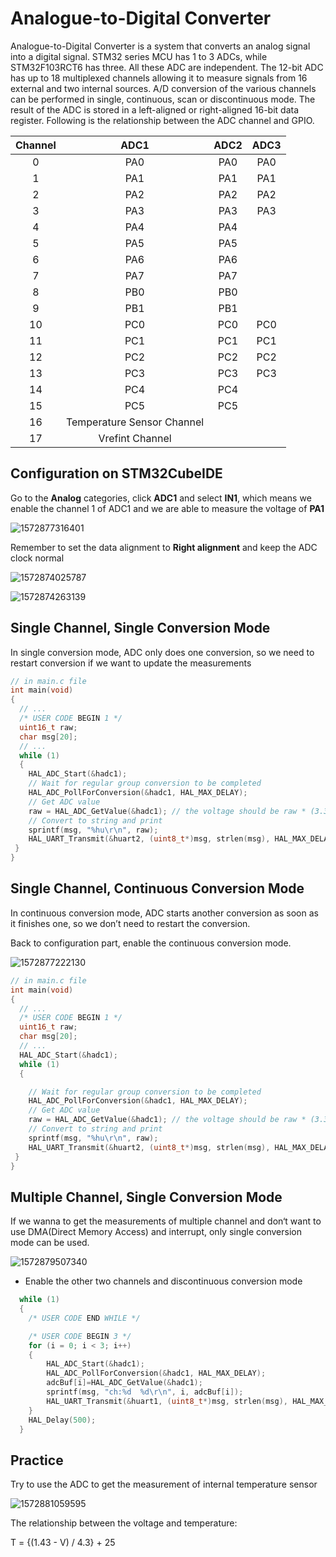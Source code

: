 # Analogue-to-Digital Converter

Analogue-to-Digital Converter is a system that converts an analog signal into a digital signal. STM32 series MCU has 1 to 3 ADCs, while STM32F103RCT6 has three. All these ADC are independent. The 12-bit ADC has up to 18 multiplexed channels allowing it to measure signals from 16 external and two internal sources. A/D conversion of the various channels can be performed in single, continuous, scan or discontinuous mode. The result of the ADC is stored in a left-aligned or right-aligned 16-bit data register. Following is the relationship between the ADC channel and GPIO.

| Channel |            ADC1            | ADC2 | ADC3 |
| :-----: | :------------------------: | :--: | :--: |
|    0    |            PA0             | PA0  | PA0  |
|    1    |            PA1             | PA1  | PA1  |
|    2    |            PA2             | PA2  | PA2  |
|    3    |            PA3             | PA3  | PA3  |
|    4    |            PA4             | PA4  |      |
|    5    |            PA5             | PA5  |      |
|    6    |            PA6             | PA6  |      |
|    7    |            PA7             | PA7  |      |
|    8    |            PB0             | PB0  |      |
|    9    |            PB1             | PB1  |      |
|   10    |            PC0             | PC0  | PC0  |
|   11    |            PC1             | PC1  | PC1  |
|   12    |            PC2             | PC2  | PC2  |
|   13    |            PC3             | PC3  | PC3  |
|   14    |            PC4             | PC4  |      |
|   15    |            PC5             | PC5  |      |
|   16    | Temperature Sensor Channel |      |      |
|   17    |      Vrefint Channel       |      |      |



## Configuration on STM32CubeIDE

Go to the **Analog** categories, click **ADC1** and select **IN1**, which means we enable the channel 1 of ADC1 and we are able to measure the voltage of **PA1**

![1572877316401](Analogue-to-Digital%20Converter.assets/1572877316401.png)

Remember to set the data alignment to **Right alignment** and keep the ADC clock normal

![1572874025787](Analogue-to-Digital%20Converter.assets/1572874025787.png)

![1572874263139](Analogue-to-Digital%20Converter.assets/1572874263139.png)

## Single Channel, Single Conversion Mode

In single conversion mode, ADC only does one conversion, so we need to restart conversion if we want to update the measurements 

```c
// in main.c file
int main(void)
{
  // ...
  /* USER CODE BEGIN 1 */
  uint16_t raw;
  char msg[20];
  // ...
  while (1)
  {
    HAL_ADC_Start(&hadc1);
    // Wait for regular group conversion to be completed
    HAL_ADC_PollForConversion(&hadc1, HAL_MAX_DELAY);
    // Get ADC value
    raw = HAL_ADC_GetValue(&hadc1); // the voltage should be raw * (3.3/4096)(12 bits)
    // Convert to string and print
    sprintf(msg, "%hu\r\n", raw);
    HAL_UART_Transmit(&huart2, (uint8_t*)msg, strlen(msg), HAL_MAX_DELAY);
 }
}
```

## Single Channel, Continuous Conversion Mode

In continuous conversion mode, ADC starts another conversion as soon as it finishes one, so we don’t need to restart the conversion.

Back to configuration part, enable the continuous conversion mode.

![1572877222130](Analogue-to-Digital%20Converter.assets/1572877222130.png)

```c
// in main.c file
int main(void)
{
  // ...
  /* USER CODE BEGIN 1 */
  uint16_t raw;
  char msg[20];
  // ...
  HAL_ADC_Start(&hadc1);
  while (1)
  {

    // Wait for regular group conversion to be completed
    HAL_ADC_PollForConversion(&hadc1, HAL_MAX_DELAY);
    // Get ADC value
    raw = HAL_ADC_GetValue(&hadc1); // the voltage should be raw * (3.3/4096)(12 bits)
    // Convert to string and print
    sprintf(msg, "%hu\r\n", raw);
    HAL_UART_Transmit(&huart2, (uint8_t*)msg, strlen(msg), HAL_MAX_DELAY);
 }
}
```

## Multiple Channel, Single Conversion Mode

If we wanna to get the measurements of multiple channel and don‘t want to use DMA(Direct Memory Access) and interrupt, only single conversion mode can be used.

![1572879507340](Analogue-to-Digital%20Converter.assets/1572879507340.png)

- Enable the other two channels and discontinuous conversion mode

```c
  while (1)
  {
    /* USER CODE END WHILE */

    /* USER CODE BEGIN 3 */
  	for (i = 0; i < 3; i++)
  	{
  		HAL_ADC_Start(&hadc1);
  		HAL_ADC_PollForConversion(&hadc1, HAL_MAX_DELAY);
  		adcBuf[i]=HAL_ADC_GetValue(&hadc1);
  		sprintf(msg, "ch:%d  %d\r\n", i, adcBuf[i]);
  		HAL_UART_Transmit(&huart1, (uint8_t*)msg, strlen(msg), HAL_MAX_DELAY);
  	}
    HAL_Delay(500);
  }
```

## Practice

Try to use the ADC to get the measurement of internal temperature sensor

![1572881059595](Analogue-to-Digital%20Converter.assets/1572881059595.png)

The relationship between the voltage and temperature:

T = {(1.43 - V) / 4.3} + 25